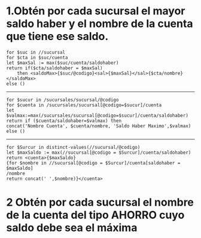 # 1.Obtén por cada sucursal el mayor saldo haber y el nombre de la cuenta que tiene ese saldo.
    
    for $suc in //sucursal
    for $cta in $suc/cuenta
    let $maxSal := max($suc/cuenta/saldohaber)
    return if($cta/saldohaber = $maxSal)
    	then <saldoMax>{$suc/@codigo}<sal>{$maxSal}</sal>{$cta/nombre}</saldoMax>
    else ()

---
    for $sucur in /sucursales/sucursal/@codigo
    for $cuenta in /sucursales/sucursal[@codigo=$sucur]/cuenta
    let $valmax:=max(/sucursales/sucursal[@codigo=$sucur]/cuenta/saldohaber)
    return if ($cuenta/saldohaber=$valmax) then
    concat('Nombre Cuenta', $cuenta/nombre, 'Saldo Haber Maximo',$valmax) 
    else ()
---

    for $Surcur in distinct-values(//sucursal/@codigo)
    let $maxSaldo := max(//sucursal[@codigo = $Surcur]/cuenta/saldohaber)
    return <cuenta>{$maxSaldo}
    {for $nombre in //sucursal[@codigo = $Surcur]/cuenta[saldohaber = $maxSaldo]
    /nombre
    return concat(' ',$nombre)}</cuenta>

# 2 Obtén por cada sucursal el nombre de la cuenta del tipo AHORRO cuyo saldo debe sea el máxima 

